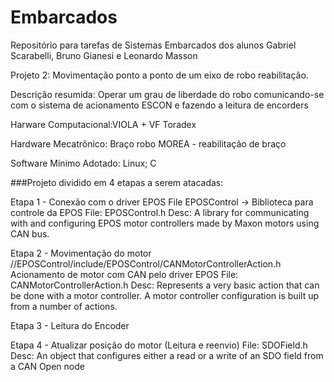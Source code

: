 # Embarcados
Repositório para tarefas de Sistemas Embarcados dos alunos Gabriel Scarabelli, Bruno Gianesi e Leonardo Masson

Projeto 2: Movimentação ponto a ponto de um eixo de robo reabilitação.

Descrição resumida: Operar um grau de liberdade do robo comunicando-se com o sistema de acionamento ESCON e fazendo a leitura de encorders

Harware Computacional:VIOLA + VF Toradex

Hardware Mecatrônico: Braço robo MOREA - reabilitação de braço

Software Mínimo Adotado: Linux; C




###Projeto dividido em 4 etapas a serem atacadas:

  Etapa 1 - Conexão com o driver EPOS
    File EPOSControl -> Biblioteca para controle da EPOS
    File: EPOSControl.h
    Desc: A library for communicating with and configuring EPOS motor controllers
          made by Maxon motors using CAN bus.

  Etapa 2 - Movimentação do motor
    //EPOSControl/include/EPOSControl/CANMotorControllerAction.h
    Acionamento de motor com CAN pelo driver EPOS
    File: CANMotorControllerAction.h
    Desc: Represents a very basic action that can be done with a motor
          controller. A motor controller configuration is built up from a number
          of actions.

  Etapa 3 - Leitura do Encoder


  Etapa 4 - Atualizar posição do motor (Leitura e reenvio)
    File: SDOField.h
    Desc: An object that configures either a read or a write of an SDO field
          from a CAN Open node

